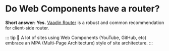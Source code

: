 # Do Web Components have a router?

**Short answer: Yes.** [Vaadin Router](https://vaadin.com/router) is a robust and common recommendation for client-side router.

::: tip
🧐  A lot of sites using Web Components (YouTube, GitHub, etc) embrace an MPA (Multi-Page Architecture) style of site architecture.
:::
